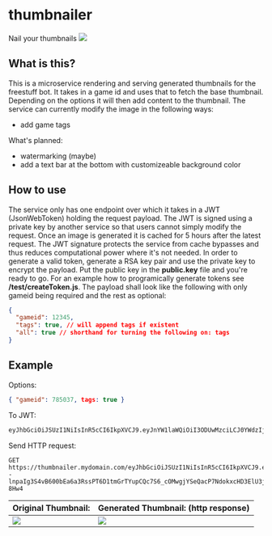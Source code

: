 # thumbnailer

Nail your thumbnails ![](https://cdn.discordapp.com/emojis/755481867268128899.png?v=1&size=32)

## What is this?

This is a microservice rendering and serving generated thumbnails for the freestuff bot. It takes in a game id and uses that to fetch the base thumbnail. Depending on the options it will then add content to the thumbnail. The service can currently modify the image in the following ways:
- add game tags

What's planned:
- watermarking (maybe)
- add a text bar at the bottom with customizeable background color

## How to use

The service only has one endpoint over which it takes in a JWT (JsonWebToken) holding the request payload. The JWT is signed using a private key by another service so that users cannot simply modify the request. Once an image is generated it is cached for 5 hours after the latest request. The JWT signature protects the service from cache bypasses and thus reduces computational power where it's not needed. In order to generate a valid token, generate a RSA key pair and use the private key to encrypt the payload. Put the public key in the **public.key** file and you're ready to go. For an example how to programically generate tokens see **/test/createToken.js**. The payload shall look like the following with only gameid being required and the rest as optional:
```json
{
  "gameid": 12345,
  "tags": true, // will append tags if existent
  "all": true // shorthand for turning the following on: tags
}
```

## Example

Options:
```json
{ "gameid": 785037, tags: true }
```
To JWT:
```diff
eyJhbGciOiJSUzI1NiIsInR5cCI6IkpXVCJ9.eyJnYW1laWQiOiI3ODUwMzciLCJ0YWdzIjp0cnVlLCJpYXQiOjE2MTQzNTM3NTF9.T1u5HgfJAEiM5Ekrq4HXmtgKob2zRRsWrjwezPvrokUiVdcYYuY--lnpaIg3S4vB600bEa6a3RssPT6D1tmGrTYupCQc7S6_cOMwgjYSeQacP7NdokxcHD3ElU3jCMmQ6cNWwG7MzFvB9KuQRtq0iR5wYTt7Xr6O1J5411-8Hw4
```
Send HTTP request:
```http
GET https://thumbnailer.mydomain.com/eyJhbGciOiJSUzI1NiIsInR5cCI6IkpXVCJ9.eyJnYW1laWQiOiI3ODUwMzciLCJ0YWdzIjp0cnVlLCJpYXQiOjE2MTQzNTM3NTF9.T1u5HgfJAEiM5Ekrq4HXmtgKob2zRRsWrjwezPvrokUiVdcYYuY--lnpaIg3S4vB600bEa6a3RssPT6D1tmGrTYupCQc7S6_cOMwgjYSeQacP7NdokxcHD3ElU3jCMmQ6cNWwG7MzFvB9KuQRtq0iR5wYTt7Xr6O1J5411-8Hw4
```
Original Thumbnail: | Generated Thumbnail: (http response)
---|---
![](https://media.discordapp.net/attachments/543150321686413313/814913447627456532/header.jpg)|![](https://images-ext-2.discordapp.net/external/s19yWa-LYm-Ou00HRmiGY3-3ke5-us_06Vc6awU0-PM/https/media.discordapp.net/attachments/543150321686413313/814906979595845672/response.png)